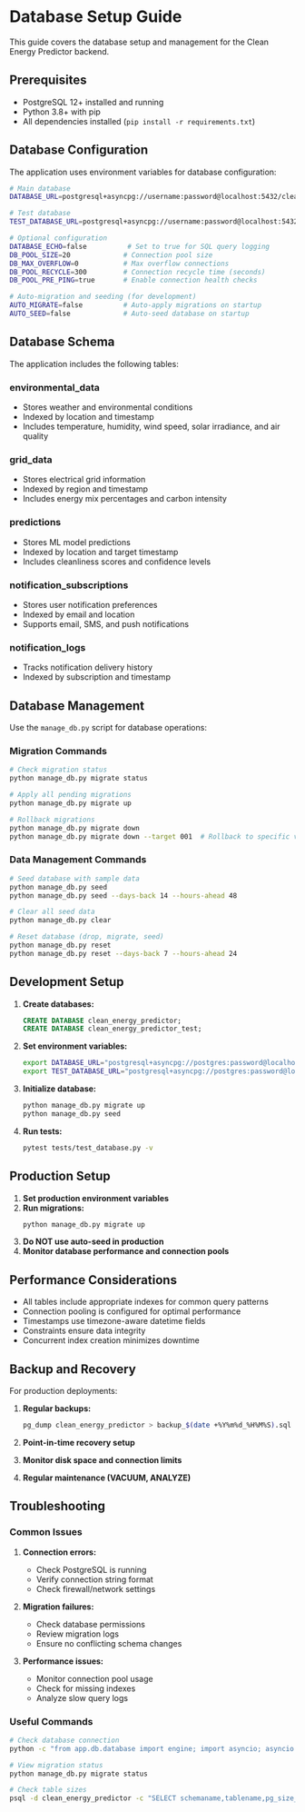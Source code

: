 # Database Setup Guide

This guide covers the database setup and management for the Clean Energy Predictor backend.

## Prerequisites

- PostgreSQL 12+ installed and running
- Python 3.8+ with pip
- All dependencies installed (`pip install -r requirements.txt`)

## Database Configuration

The application uses environment variables for database configuration:

```bash
# Main database
DATABASE_URL=postgresql+asyncpg://username:password@localhost:5432/clean_energy_predictor

# Test database
TEST_DATABASE_URL=postgresql+asyncpg://username:password@localhost:5432/clean_energy_predictor_test

# Optional configuration
DATABASE_ECHO=false          # Set to true for SQL query logging
DB_POOL_SIZE=20             # Connection pool size
DB_MAX_OVERFLOW=0           # Max overflow connections
DB_POOL_RECYCLE=300         # Connection recycle time (seconds)
DB_POOL_PRE_PING=true       # Enable connection health checks

# Auto-migration and seeding (for development)
AUTO_MIGRATE=false          # Auto-apply migrations on startup
AUTO_SEED=false             # Auto-seed database on startup
```

## Database Schema

The application includes the following tables:

### environmental_data
- Stores weather and environmental conditions
- Indexed by location and timestamp
- Includes temperature, humidity, wind speed, solar irradiance, and air quality

### grid_data
- Stores electrical grid information
- Indexed by region and timestamp
- Includes energy mix percentages and carbon intensity

### predictions
- Stores ML model predictions
- Indexed by location and target timestamp
- Includes cleanliness scores and confidence levels

### notification_subscriptions
- Stores user notification preferences
- Indexed by email and location
- Supports email, SMS, and push notifications

### notification_logs
- Tracks notification delivery history
- Indexed by subscription and timestamp

## Database Management

Use the `manage_db.py` script for database operations:

### Migration Commands

```bash
# Check migration status
python manage_db.py migrate status

# Apply all pending migrations
python manage_db.py migrate up

# Rollback migrations
python manage_db.py migrate down
python manage_db.py migrate down --target 001  # Rollback to specific version
```

### Data Management Commands

```bash
# Seed database with sample data
python manage_db.py seed
python manage_db.py seed --days-back 14 --hours-ahead 48

# Clear all seed data
python manage_db.py clear

# Reset database (drop, migrate, seed)
python manage_db.py reset
python manage_db.py reset --days-back 7 --hours-ahead 24
```

## Development Setup

1. **Create databases:**
   ```sql
   CREATE DATABASE clean_energy_predictor;
   CREATE DATABASE clean_energy_predictor_test;
   ```

2. **Set environment variables:**
   ```bash
   export DATABASE_URL="postgresql+asyncpg://postgres:password@localhost:5432/clean_energy_predictor"
   export TEST_DATABASE_URL="postgresql+asyncpg://postgres:password@localhost:5432/clean_energy_predictor_test"
   ```

3. **Initialize database:**
   ```bash
   python manage_db.py migrate up
   python manage_db.py seed
   ```

4. **Run tests:**
   ```bash
   pytest tests/test_database.py -v
   ```

## Production Setup

1. **Set production environment variables**
2. **Run migrations:**
   ```bash
   python manage_db.py migrate up
   ```
3. **Do NOT use auto-seed in production**
4. **Monitor database performance and connection pools**

## Performance Considerations

- All tables include appropriate indexes for common query patterns
- Connection pooling is configured for optimal performance
- Timestamps use timezone-aware datetime fields
- Constraints ensure data integrity
- Concurrent index creation minimizes downtime

## Backup and Recovery

For production deployments:

1. **Regular backups:**
   ```bash
   pg_dump clean_energy_predictor > backup_$(date +%Y%m%d_%H%M%S).sql
   ```

2. **Point-in-time recovery setup**
3. **Monitor disk space and connection limits**
4. **Regular maintenance (VACUUM, ANALYZE)**

## Troubleshooting

### Common Issues

1. **Connection errors:**
   - Check PostgreSQL is running
   - Verify connection string format
   - Check firewall/network settings

2. **Migration failures:**
   - Check database permissions
   - Review migration logs
   - Ensure no conflicting schema changes

3. **Performance issues:**
   - Monitor connection pool usage
   - Check for missing indexes
   - Analyze slow query logs

### Useful Commands

```bash
# Check database connection
python -c "from app.db.database import engine; import asyncio; asyncio.run(engine.connect())"

# View migration status
python manage_db.py migrate status

# Check table sizes
psql -d clean_energy_predictor -c "SELECT schemaname,tablename,pg_size_pretty(pg_total_relation_size(schemaname||'.'||tablename)) as size FROM pg_tables WHERE schemaname='public' ORDER BY pg_total_relation_size(schemaname||'.'||tablename) DESC;"
```